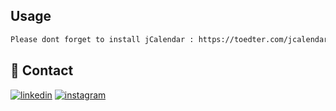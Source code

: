 ## Usage

```bash
Please dont forget to install jCalendar : https://toedter.com/jcalendar/ so that the program does not error
```

## 🔗 Contact

[![linkedin](https://img.shields.io/badge/linkedin-0A66C2?style=for-the-badge&logo=linkedin&logoColor=white)](https://www.linkedin.com/in/m-iqbal-rahmatullah-685890216/)
[![instagram](https://img.shields.io/badge/Instagram-E4405F?style=for-the-badge&logo=instagram&logoColor=white)](https://www.instagram.com/iqbal.rahmatullah/)
